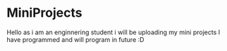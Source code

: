 # MiniProjects
Hello as i am an enginnering student i will be uploading my mini projects I have programmed and will program in future :D
